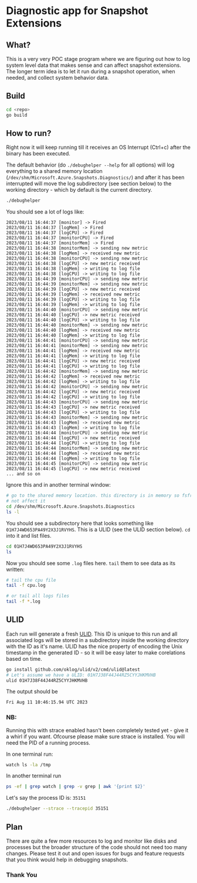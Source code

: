 # Diagnostic app for Snapshot Extensions

## What?

This is a very very POC stage program where we are figuring out how to log
system level data that makes sense and can affect snapshot extensions.
The longer term idea is to let it run during a snapshot operation, when needed, and
collect system behavior data.

## Build

```sh
cd <repo>
go build
```

## How to run?
Right now it will keep running till it receives an OS Interrupt (Ctrl+c) after
the binary has been executed.

The default behavior (do `./debughelper --help` for all options) will log everything
to a shared memory location (`/dev/shm/Microsoft.Azure.Snapshots.Diagnostics/`)
and after it has been interrupted will move the log subdirectory (see section below)
to the working directory - which by default is the current directory.

```sh
./debughelper
```

You should see a lot of logs like:
```
2023/08/11 16:44:37 [monitor] -> Fired
2023/08/11 16:44:37 [logMem] -> Fired
2023/08/11 16:44:37 [logCPU] -> Fired
2023/08/11 16:44:37 [monitorCPU] -> Fired
2023/08/11 16:44:37 [monitorMem] -> Fired
2023/08/11 16:44:38 [monitorMem] -> sending new metric
2023/08/11 16:44:38 [logMem] -> received new metric
2023/08/11 16:44:38 [monitorCPU] -> sending new metric
2023/08/11 16:44:38 [logCPU] -> new metric received
2023/08/11 16:44:38 [logMem] -> writing to log file
2023/08/11 16:44:38 [logCPU] -> writing to log file
2023/08/11 16:44:39 [monitorCPU] -> sending new metric
2023/08/11 16:44:39 [monitorMem] -> sending new metric
2023/08/11 16:44:39 [logCPU] -> new metric received
2023/08/11 16:44:39 [logMem] -> received new metric
2023/08/11 16:44:39 [logCPU] -> writing to log file
2023/08/11 16:44:39 [logMem] -> writing to log file
2023/08/11 16:44:40 [monitorCPU] -> sending new metric
2023/08/11 16:44:40 [logCPU] -> new metric received
2023/08/11 16:44:40 [logCPU] -> writing to log file
2023/08/11 16:44:40 [monitorMem] -> sending new metric
2023/08/11 16:44:40 [logMem] -> received new metric
2023/08/11 16:44:40 [logMem] -> writing to log file
2023/08/11 16:44:41 [monitorCPU] -> sending new metric
2023/08/11 16:44:41 [monitorMem] -> sending new metric
2023/08/11 16:44:41 [logMem] -> received new metric
2023/08/11 16:44:41 [logMem] -> writing to log file
2023/08/11 16:44:41 [logCPU] -> new metric received
2023/08/11 16:44:41 [logCPU] -> writing to log file
2023/08/11 16:44:42 [monitorMem] -> sending new metric
2023/08/11 16:44:42 [logMem] -> received new metric
2023/08/11 16:44:42 [logMem] -> writing to log file
2023/08/11 16:44:42 [monitorCPU] -> sending new metric
2023/08/11 16:44:42 [logCPU] -> new metric received
2023/08/11 16:44:42 [logCPU] -> writing to log file
2023/08/11 16:44:43 [monitorCPU] -> sending new metric
2023/08/11 16:44:43 [logCPU] -> new metric received
2023/08/11 16:44:43 [logCPU] -> writing to log file
2023/08/11 16:44:43 [monitorMem] -> sending new metric
2023/08/11 16:44:43 [logMem] -> received new metric
2023/08/11 16:44:43 [logMem] -> writing to log file
2023/08/11 16:44:44 [monitorCPU] -> sending new metric
2023/08/11 16:44:44 [logCPU] -> new metric received
2023/08/11 16:44:44 [logCPU] -> writing to log file
2023/08/11 16:44:44 [monitorMem] -> sending new metric
2023/08/11 16:44:44 [logMem] -> received new metric
2023/08/11 16:44:44 [logMem] -> writing to log file
2023/08/11 16:44:45 [monitorCPU] -> sending new metric
2023/08/11 16:44:45 [logCPU] -> new metric received
... and so on
```

Ignore this and in another terminal window:
```sh
# go to the shared memory location. this directory is in memory so fsfreeze will 
# not affect it
cd /dev/shm/Microsoft.Azure.Snapshots.Diagnostics
ls -l
```

You should see a subdirectory here that looks something like `01H7J4WD653PA49Y2X3J1RVYHS`.
This is a ULID (see the ULID section below). `cd` into it and list files.
```sh
cd 01H7J4WD653PA49Y2X3J1RVYHS
ls
```

Now you should see some `.log` files here. `tail` them to see data as its written:
```sh
# tail the cpu file
tail -f cpu.log

# or tail all logs files
tail -f *.log
```


## ULID
Each run will generate a fresh [ULID](https://github.com/ulid/spec).
This ID is unique to this run and all associated logs will be stored in a
subdirectory inside the working directory with the ID as it's name. ULID
has the nice property of encoding the Unix timestamp in the generated ID -
so it will be easy later to make corelations based on time.

```sh
go install github.com/oklog/ulid/v2/cmd/ulid@latest
# Let's assume we have a ULID: 01H7J38F44J44RZ5CYYJHKMVHB
ulid 01H7J38F44J44RZ5CYYJHKMVHB
```

The output should be
```sh
Fri Aug 11 10:46:15.94 UTC 2023
```

### NB:
Running this with strace enabled hasn't been completely tested yet - give it a whirl if you want. Ofcourse please make sure strace is installed.
You will need the PID of a running process.

In one terminal run:
```sh
watch ls -la /tmp
```

In another terminal run
```sh
ps -ef | grep watch | grep -v grep | awk '{print $2}'
```

Let's say the process ID is: `35151`

```sh
./debughelper --strace --tracepid 35151
```

## Plan
There are quite a few more resources to log and monitor like disks and processes
but the broader structure of the code should not need too many changes. Please test
it out and open issues for bugs and feature requests that you think would help
in debugging snapshots.

### Thank You
